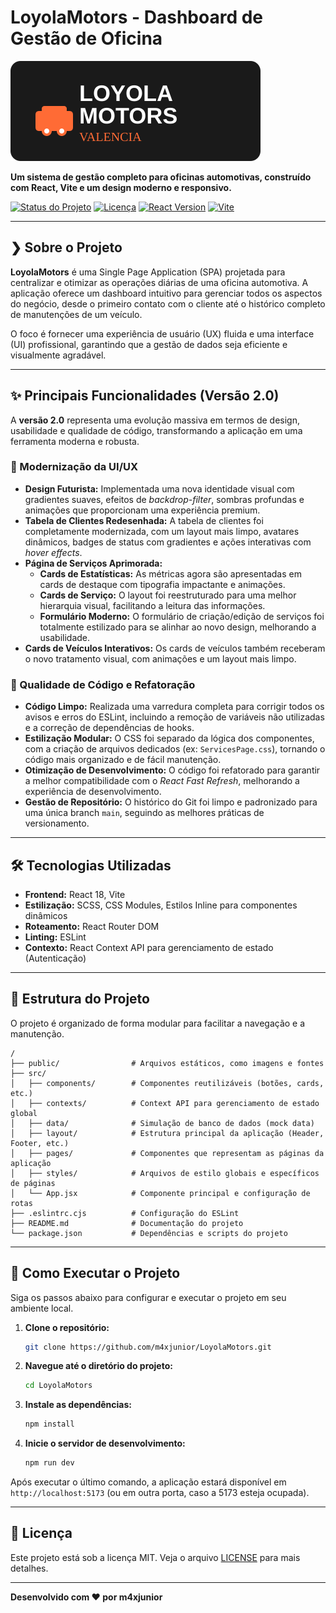 # LoyolaMotors - Dashboard de Gestão de Oficina

![Project Banner](public/assets/img/icon/loyola-logo.svg)

**Um sistema de gestão completo para oficinas automotivas, construído com React, Vite e um design moderno e responsivo.**

[![Status do Projeto](https://img.shields.io/badge/status-ativo-brightgreen.svg)](https://github.com/m4xjunior/LoyolaMotors)
[![Licença](https://img.shields.io/badge/licen%C3%A7a-MIT-blue.svg)](/LICENSE)
[![React Version](https://img.shields.io/badge/react-18.2.0-blue?logo=react)](https://reactjs.org/)
[![Vite](https://img.shields.io/badge/vite-^5.1.4-yellowgreen?logo=vite&logoColor=white)](https://vitejs.dev/)

---

## ❯ Sobre o Projeto

**LoyolaMotors** é uma Single Page Application (SPA) projetada para centralizar e otimizar as operações diárias de uma oficina automotiva. A aplicação oferece um dashboard intuitivo para gerenciar todos os aspectos do negócio, desde o primeiro contato com o cliente até o histórico completo de manutenções de um veículo.

O foco é fornecer uma experiência de usuário (UX) fluida e uma interface (UI) profissional, garantindo que a gestão de dados seja eficiente e visualmente agradável.

---

## ✨ Principais Funcionalidades (Versão 2.0)

A **versão 2.0** representa uma evolução massiva em termos de design, usabilidade e qualidade de código, transformando a aplicação em uma ferramenta moderna e robusta.

### 🎨 Modernização da UI/UX

-   **Design Futurista:** Implementada uma nova identidade visual com gradientes suaves, efeitos de *backdrop-filter*, sombras profundas e animações que proporcionam uma experiência premium.
-   **Tabela de Clientes Redesenhada:** A tabela de clientes foi completamente modernizada, com um layout mais limpo, avatares dinâmicos, badges de status com gradientes e ações interativas com *hover effects*.
-   **Página de Serviços Aprimorada:**
    -   **Cards de Estatísticas:** As métricas agora são apresentadas em cards de destaque com tipografia impactante e animações.
    -   **Cards de Serviço:** O layout foi reestruturado para uma melhor hierarquia visual, facilitando a leitura das informações.
    -   **Formulário Moderno:** O formulário de criação/edição de serviços foi totalmente estilizado para se alinhar ao novo design, melhorando a usabilidade.
-   **Cards de Veículos Interativos:** Os cards de veículos também receberam o novo tratamento visual, com animações e um layout mais limpo.

### 🧹 Qualidade de Código e Refatoração

-   **Código Limpo:** Realizada uma varredura completa para corrigir todos os avisos e erros do ESLint, incluindo a remoção de variáveis não utilizadas e a correção de dependências de hooks.
-   **Estilização Modular:** O CSS foi separado da lógica dos componentes, com a criação de arquivos dedicados (ex: `ServicesPage.css`), tornando o código mais organizado e de fácil manutenção.
-   **Otimização de Desenvolvimento:** O código foi refatorado para garantir a melhor compatibilidade com o *React Fast Refresh*, melhorando a experiência de desenvolvimento.
-   **Gestão de Repositório:** O histórico do Git foi limpo e padronizado para uma única branch `main`, seguindo as melhores práticas de versionamento.

---

## 🛠️ Tecnologias Utilizadas

-   **Frontend:** React 18, Vite
-   **Estilização:** SCSS, CSS Modules, Estilos Inline para componentes dinâmicos
-   **Roteamento:** React Router DOM
-   **Linting:** ESLint
-   **Contexto:** React Context API para gerenciamento de estado (Autenticação)

---

## 📂 Estrutura do Projeto

O projeto é organizado de forma modular para facilitar a navegação e a manutenção.

```
/
├── public/                # Arquivos estáticos, como imagens e fontes
├── src/
│   ├── components/        # Componentes reutilizáveis (botões, cards, etc.)
│   ├── contexts/          # Context API para gerenciamento de estado global
│   ├── data/              # Simulação de banco de dados (mock data)
│   ├── layout/            # Estrutura principal da aplicação (Header, Footer, etc.)
│   ├── pages/             # Componentes que representam as páginas da aplicação
│   ├── styles/            # Arquivos de estilo globais e específicos de páginas
│   └── App.jsx            # Componente principal e configuração de rotas
├── .eslintrc.cjs          # Configuração do ESLint
├── README.md              # Documentação do projeto
└── package.json           # Dependências e scripts do projeto
```

---

## 🚀 Como Executar o Projeto

Siga os passos abaixo para configurar e executar o projeto em seu ambiente local.

1.  **Clone o repositório:**
    ```bash
    git clone https://github.com/m4xjunior/LoyolaMotors.git
    ```

2.  **Navegue até o diretório do projeto:**
    ```bash
    cd LoyolaMotors
    ```

3.  **Instale as dependências:**
    ```bash
    npm install
    ```

4.  **Inicie o servidor de desenvolvimento:**
    ```bash
    npm run dev
    ```

Após executar o último comando, a aplicação estará disponível em `http://localhost:5173` (ou em outra porta, caso a 5173 esteja ocupada).

---

## 📄 Licença

Este projeto está sob a licença MIT. Veja o arquivo [LICENSE](/LICENSE) para mais detalhes.

---

**Desenvolvido com ❤️ por m4xjunior**